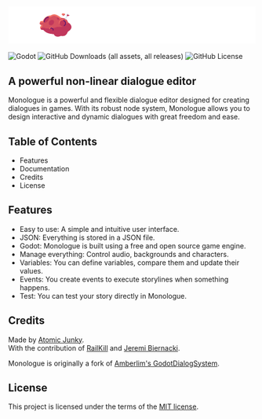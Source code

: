 ![Monologue](title_banner.png)

![Godot](https://img.shields.io/badge/Godot-v4.3%2B-blue) ![GitHub Downloads (all assets, all releases)](https://img.shields.io/github/downloads/atomic-junky/Monologue/total) ![GitHub License](https://img.shields.io/github/license/atomic-junky/Monologue)

## A powerful non-linear dialogue editor

Monologue is a powerful and flexible dialogue editor designed for creating dialogues in games. With its robust node system, Monologue allows you to design interactive and dynamic dialogues with great freedom and ease.

## Table of Contents

- Features
- Documentation
- Credits
- License

## Features

- Easy to use: A simple and intuitive user interface.
- JSON: Everything is stored in a JSON file.
- Godot: Monologue is built using a free and open source game engine.
- Manage everything: Control audio, backgrounds and characters.
- Variables: You can define variables, compare them and update their values.
- Events: You create events to execute storylines when something happens.
- Test: You can test your story directly in Monologue.

## Credits

Made by [Atomic Junky](https://github.com/atomic-junky/). </br>
With the contribution of [RailKill](https://github.com/RailKill) and [Jeremi Biernacki](https://github.com/Jeremi360).

Monologue is originally a fork of [Amberlim's GodotDialogSystem](https://github.com/Amberlim/GodotDialogSystem).

## License

This project is licensed under the terms of the [MIT license](https://github.com/atomic-junky/Monologue/blob/main/LICENSE).
